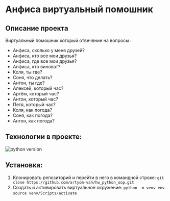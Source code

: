 # Анфиса виртуальный помошник
## Описание проекта
Виртуальный помошник который отвечвние на вопросы :
* Анфиса, сколько у меня друзей?
* Анфиса, кто все мои друзья? 
* Анфиса, где все мои друзья?
* Анфиса, кто виноват?
* Коля, ты где? 
* Соня, что делать? 
* Антон, ты где?
* Алексей, который час?
* Артём, который час? 
* Антон, который час?
* Петя, который час? 
* Коля, как погода? 
* Соня, как погода? 
* Антон, как погода? 


## Технологии в проекте:
![python version](https://img.shields.io/badge/Python-3.7.9-green)

## Установка:
1. Клонировать репозиторий и перейти в него в командной строке:
`git clone https://github.com/artyom-vah/hw_python_oop.git` 
2. Cоздать и активировать виртуальное окружение:
`python -m venv env`
`source venv/Scripts/activate`
